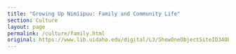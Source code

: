 ```yaml
---
title: "Growing Up Nimíipuu: Family and Community Life"
section: Culture
layout: page
permalink: /culture/family.html
original: https://www.lib.uidaho.edu/digital/L3/ShowOneObjectSiteID34ObjectID94.html
---
```

